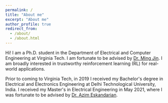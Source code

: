 ```yaml
---
permalink: /
title: "About me"
excerpt: "About me"
author_profile: true
redirect_from: 
  - /about/
  - /about.html
---
```


Hi! I am a Ph.D. student in the Department of Electrical and Computer Engineering at Virginia Tech. I am fortunate to be advised by [Dr. Ming Jin](http://www.jinming.tech). I am broadly interested in trustworthy reinforcement learning (RL) for real-world applications.

Prior to coming to Virginia Tech, in 2019 I received my Bachelor's degree in Electrical and Electronics Engineering at Delhi Technological University, India. I received my Master's in Electrical Engineering in May 2021, where I was fortunate to be advised by  [Dr. Azim Eskandarian](https://asim.me.vt.edu/).

